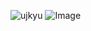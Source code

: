 ![ujkyu](https://github.com/user-attachments/assets/781bb580-5b75-4cef-8076-4296c78aa86d)
![Image](https://github.com/user-attachments/assets/f6fdb1c1-68e8-42ad-ad08-35950ec5b4f6)
